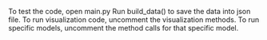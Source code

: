 To test the code, open main.py
Run build_data() to save the data into json file.
To run visualization code, uncomment the visualization methods.
To run specific models, uncomment the method calls for that specific model.
